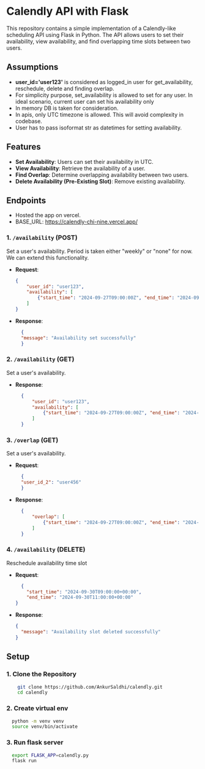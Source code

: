 # Calendly API with Flask

This repository contains a simple implementation of a Calendly-like scheduling API using Flask in Python. The API allows users to set their availability, view availability, and find overlapping time slots between two users.

## Assumptions
- **user_id='user123'** is considered as logged_in user for get_availability, reschedule, delete and finding overlap.
- For simplicity purpose, set_availability is allowed to set for any user. 
   In ideal scenario, current user can set his availability only
- In memory DB is taken for consideration.
- In apis, only UTC timezone is allowed. This will avoid complexity in codebase.
- User has to pass isoformat str as datetimes for setting availability.


## Features

- **Set Availability**: Users can set their availability in UTC.
- **View Availability**: Retrieve the availability of a user.
- **Find Overlap**: Determine overlapping availability between two users.
- **Delete Availability (Pre-Existing Slot)**: Remove existing availability.

## Endpoints
- Hosted the app on vercel.
- BASE_URL: https://calendly-chi-nine.vercel.app/

### 1. `/availability` (POST)
Set a user's availability. Period is taken either "weekly" or "none" for now. 
We can extend this functionality.

- **Request**: 
  ```json
  {
      "user_id": "user123",
      "availability": [
          {"start_time": "2024-09-27T09:00:00Z", "end_time": "2024-09-27T10:00:00Z", "period": "weekdays"}
      ]
  }
- **Response**: 
  ```json
    {
    "message": "Availability set successfully"
    }

### 2. `/availability` (GET)
Set a user's availability.
- **Response**: 
  ```json
    {
        "user_id": "user123",
        "availability": [
            {"start_time": "2024-09-27T09:00:00Z", "end_time": "2024-09-27T10:00:00Z"}
        ]
    }

### 3. `/overlap` (GET)
Set a user's availability.
- **Request**: 
  ```json
    {
    "user_id_2": "user456"
    }
- **Response**: 
  ```json
    {
        "overlap": [
            {"start_time": "2024-09-27T09:00:00Z", "end_time": "2024-09-27T09:30:00Z"}
        ]
    }

### 4. `/availability` (DELETE)
Reschedule availability time slot
- **Request**: 
  ```json
    {
      "start_time": "2024-09-30T09:00:00+00:00",
      "end_time": "2024-09-30T11:00:00+00:00"
  }
- **Response**: 
    ```json
  {
      "message": "Availability slot deleted successfully"
  }
  
## Setup

### 1. Clone the Repository

```bash
    git clone https://github.com/AnkurSaldhi/calendly.git
    cd calendly
```
### 2. Create virtual env
```bash
  python -m venv venv
  source venv/bin/activate
```
### 3. Run flask server
```bash
  export FLASK_APP=calendly.py
  flask run
```